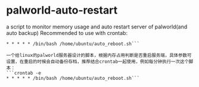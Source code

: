# palworld-auto-restart
a script to monitor memory usage and auto restart server of palworld(and auto backup)
Recommended to use with crontab:
```crontab -e
* * * * * /bin/bash /home/ubuntu/auto_reboot.sh```

一个给linux的palworld服务器设计的脚本，根据内存占用判断是否重启服务端，具体参数可设置，在重启的时候会自动备份存档，推荐结合crontab一起使用，例如每分钟执行一次这个脚本：
```crontab -e
* * * * * /bin/bash /home/ubuntu/auto_reboot.sh```
